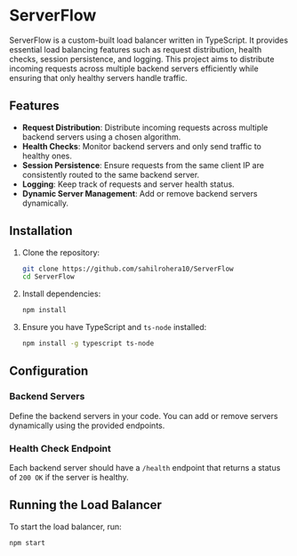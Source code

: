 # ServerFlow

ServerFlow is a custom-built load balancer written in TypeScript. It provides essential load balancing features such as request distribution, health checks, session persistence, and logging. This project aims to distribute incoming requests across multiple backend servers efficiently while ensuring that only healthy servers handle traffic.

## Features

- **Request Distribution**: Distribute incoming requests across multiple backend servers using a chosen algorithm.
- **Health Checks**: Monitor backend servers and only send traffic to healthy ones.
- **Session Persistence**: Ensure requests from the same client IP are consistently routed to the same backend server.
- **Logging**: Keep track of requests and server health status.
- **Dynamic Server Management**: Add or remove backend servers dynamically.


## Installation

1. Clone the repository:

    ```bash
    git clone https://github.com/sahilrohera10/ServerFlow
    cd ServerFlow
    ```

2. Install dependencies:

    ```bash
    npm install
    ```

3. Ensure you have TypeScript and `ts-node` installed:

    ```bash
    npm install -g typescript ts-node
    ```

## Configuration

### Backend Servers

Define the backend servers in your code. You can add or remove servers dynamically using the provided endpoints.

### Health Check Endpoint

Each backend server should have a `/health` endpoint that returns a status of `200 OK` if the server is healthy.

## Running the Load Balancer

To start the load balancer, run:

```bash
npm start

